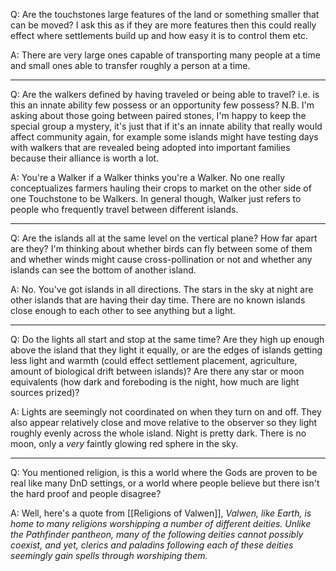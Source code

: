 Q: Are the touchstones large features of the land or something smaller that can be moved? I ask this as if they are more features then this could really effect where settlements build up and how easy it is to control them etc.

A: There are very large ones capable of transporting many people at a time and small ones able to transfer roughly a person at a time.

---

Q: Are the walkers defined by having traveled or being able to travel? i.e. is this an innate ability few possess or an opportunity few possess? N.B. I'm asking about those going between paired stones, I'm happy to keep the special group a mystery, it's just that if it's an innate ability that really would affect community again, for example some islands might have testing days with walkers that are revealed being adopted into important families because their alliance is worth a lot.

A: You're a Walker if a Walker thinks you're a Walker. No one really conceptualizes farmers hauling their crops to market on the other side of one Touchstone to be Walkers. In general though, Walker just refers to people who frequently travel between different islands.

---

Q: Are the islands all at the same level on the vertical plane? How far apart are they? I'm thinking about whether birds can fly between some of them and whether winds might cause cross-pollination or not and whether any islands can see the bottom of another island.

A: No. You've got islands in all directions. The stars in the sky at night are other islands that are having their day time. There are no known islands close enough to each other to see anything but a light.

---

Q: Do the lights all start and stop at the same time? Are they high up enough above the island that they light it equally, or are the edges of islands getting less light and warmth (could effect settlement placement, agriculture, amount of biological drift between islands)? Are there any star or moon equivalents (how dark and foreboding is the night, how much are light sources prized)?

A: Lights are seemingly not coordinated on when they turn on and off. They also appear relatively close and move relative to the observer so they light roughly evenly across the whole island. Night is pretty dark. There is no moon, only a *very* faintly glowing red sphere in the sky.

---

Q: You mentioned religion, is this a world where the Gods are proven to be real like many DnD settings, or a world where people believe but there isn't the hard proof and people disagree?

A: Well, here's a quote from [[Religions of Valwen]], *Valwen, like Earth, is home to many religions worshipping a number of different deities. Unlike the Pathfinder pantheon, many of the following deities cannot possibly coexist, and yet, clerics and paladins following each of these deities seemingly gain spells through worshiping them.*